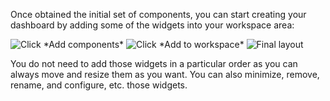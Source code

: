 Once obtained the initial set of components, you can start creating your
dashboard by adding some of the widgets into your workspace area:

<img src="../images/building_mashup/add_widget_button.png" srcset="../images/building_mashup/add_widget_button.png 2x" alt="Click *Add components*"/>

<img src="../images/building_mashup/add_linear_graph.png" srcset="../images/building_mashup/add_linear_graph.png 2x" alt="Click *Add to workspace*"/>

<img src="../images/building_mashup/final_layout.png" srcset="../images/building_mashup/final_layout.png 2x" alt="Final layout"/>

You do not need to add those widgets in a particular order as you can always
move and resize them as you want. You can also minimize, remove, rename, and
configure, etc. those widgets.
